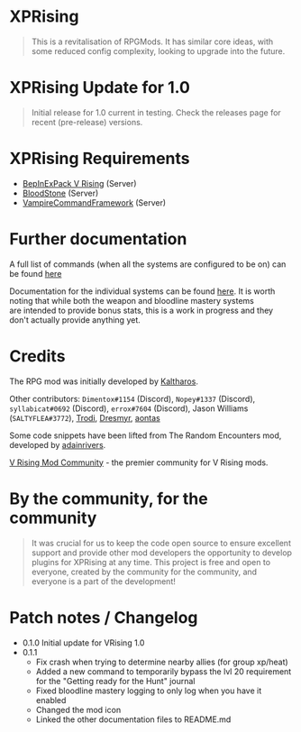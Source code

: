 # XPRising

> This is a revitalisation of RPGMods. It has similar core ideas, with some reduced config complexity, looking to upgrade into the future.

# XPRising Update for 1.0

> Initial release for 1.0 current in testing. Check the releases page for recent (pre-release) versions.

# XPRising Requirements

- [BepInExPack V Rising](https://v-rising.thunderstore.io/package/BepInEx/BepInExPack_V_Rising/) (Server)
- [BloodStone](https://v-rising.thunderstore.io/package/deca/Bloodstone/) (Server)
- [VampireCommandFramework](https://v-rising.thunderstore.io/package/deca/VampireCommandFramework/) (Server)

# Further documentation

A full list of commands (when all the systems are configured to be on) can be found [here](Command.md)

Documentation for the individual systems can be found [here](Documentation.md). It is worth noting that while both the weapon and bloodline mastery systems\
are intended to provide bonus stats, this is a work in progress and they don't actually provide anything yet.


# Credits

The RPG mod was initially developed by [Kaltharos](https://github.com/Kaltharos).

Other contributors:
`Dimentox#1154` (Discord), `Nopey#1337` (Discord), `syllabicat#0692` (Discord), `errox#7604` (Discord), Jason Williams (`SALTYFLEA#3772`), [Trodi](https://github.com/oscarpedrero), [Dresmyr](https://github.com/Darkon47), [aontas](https://github.com/aontas)

Some code snippets have been lifted from The Random Encounters mod, developed by [adainrivers](https://github.com/adainrivers/randomencounters).

[V Rising Mod Community](https://discord.gg/vrisingmods) - the premier community for V Rising mods.

# By the community, for the community

> It was crucial for us to keep the code open source to ensure excellent support and provide other mod developers the opportunity to develop plugins for XPRising at any time. This project is free and open to everyone, created by the community for the community, and everyone is a part of the development!

# Patch notes / Changelog

- 0.1.0 Initial update for VRising 1.0
- 0.1.1
  - Fix crash when trying to determine nearby allies (for group xp/heat)
  - Added a new command to temporarily bypass the lvl 20 requirement for the "Getting ready for the Hunt" journal
  - Fixed bloodline mastery logging to only log when you have it enabled
  - Changed the mod icon
  - Linked the other documentation files to README.md